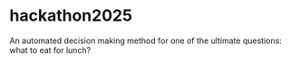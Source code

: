 # hackathon2025
An automated decision making method for one of the ultimate questions: what to eat for lunch?

